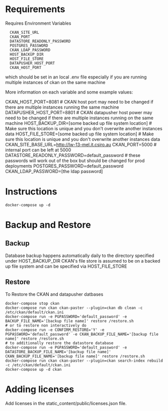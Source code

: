 # Requirements

Requires Environment Variables
      
      CKAN_SITE_URL
      CKAN_PORT
      DATASTORE_READONLY_PASSWORD
      POSTGRES_PASSWORD
      CKAN_LDAP_PASSWORD
      HOST_BACKUP_DIR
      HOST_FILE_STORE
      DATAPUSHER_HOST_PORT
      CKAN_HOST_PORT

which should be set in an local .env file especially if you are running multiple instances of ckan on the same machine 

More information on each variable and some example values:

CKAN_HOST_PORT=8081 # CKAN host port may need to be changed if there are multiple instances running the same machine
DATAPUSHER_HOST_PORT=8801 # CKAN datapusher host power may need to be changed if there are multiple instances running on the same machine
HOST_BACKUP_DIR=[some backed up file system location] # Make sure this location is unique and you don't overwrite another instances data
HOST_FILE_STORE=[some backed up file system location] # Make sure this location is unique and you don't overwrite another instances data
CKAN_SITE_BASE_URL=http://lw-13-mel.it.csiro.au 
CKAN_PORT=5000 # internal port can be left at 5000
DATASTORE_READONLY_PASSWORD=default_password # these passwords will work out of the box but should be changed for prod deployments
POSTGRES_PASSWORD=default_password
CKAN_LDAP_PASSWORD=[the ldap password]

# Instructions

```
docker-compose up -d
```

# Backup and Restore 

## Backup 

Database backup happens automatically daily to the directory specified under HOST_BACKUP_DIR 
CKAN's file store is assumed to be on a backed up file system and can be specified via HOST_FILE_STORE 

## Restore 

To Restore the CKAN and datapusher datbases 
```
docker-compose stop ckan
docker-compose run ckan ckan-paster --plugin=ckan db clean -c /etc/ckan/default/ckan.ini
docker-compose run -e PGPASSWORD='default_password' -e BACKUP_FILE_NAME='[backup file name]' restore /restore.sh 
# or to restore non interactively do 
docker-compose run -e CONFIRM_RESTORE='Y' -e PGPASSWORD='default_password' -e CKAN_BACKUP_FILE_NAME='[backup file name]' restore /restore.sh 
# to additionally restore the datastore database
docker-compose run -e PGPASSWORD='default_password' -e DATASTORE_BACKUP_FILE_NAME='[backup file name]' CKAN_BACKUP_FILE_NAME='[backup file name]' restore /restore.sh 
docker-compose run ckan ckan-paster --plugin=ckan search-index rebuild -c /etc/ckan/default/ckan.ini
docker-compose up -d ckan 
```

# Adding licenses

Add licenses in the static_content/public/licenses.json file. 
